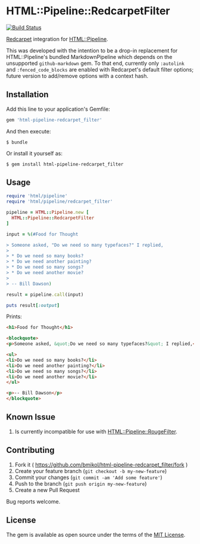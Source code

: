 # HTML::Pipeline::RedcarpetFilter

[![Build Status](https://travis-ci.org/bmikol/html-pipeline-redcarpet_filter.svg?branch=master)](https://travis-ci.org/bmikol/html-pipeline-redcarpet_filter)

[Redcarpet](https://github.com/vmg/redcarpet) integration for [HTML::Pipeline](https://github.com/jch/html-pipeline). 

This was developed with the intention to be a drop-in replacement for HTML::Pipeline's bundled MarkdownPipeline which depends on the unsupported ```github-markdown``` gem. To that end, currently only ```:autolink``` and ```:fenced_code_blocks``` are enabled with Redcarpet's default filter options; future version to add/remove options with a context hash.

## Installation

Add this line to your application's Gemfile:

```ruby
gem 'html-pipeline-redcarpet_filter'
```

And then execute:

    $ bundle

Or install it yourself as:

    $ gem install html-pipeline-redcarpet_filter

## Usage

```ruby
require 'html/pipeline'
require 'html/pipeline/redcarpet_filter'

pipeline = HTML::Pipeline.new [
  HTML::Pipeline::RedcarpetFilter
]

input = %(#Food for Thought

> Someone asked, "Do we need so many typefaces?" I replied,
> 
> * Do we need so many books?
> * Do we need another painting?
> * Do we need so many songs?
> * Do we need another movie?
> 
> -- Bill Dawson)

result = pipeline.call(input)

puts result[:output]
```

Prints:

```html
<h1>Food for Thought</h1>

<blockquote>
<p>Someone asked, &quot;Do we need so many typefaces?&quot; I replied,</p>

<ul>
<li>Do we need so many books?</li>
<li>Do we need another painting?</li>
<li>Do we need so many songs?</li>
<li>Do we need another movie?</li>
</ul>

<p>-- Bill Dawson</p>
</blockquote>
```

## Known Issue

1. Is currently incompatible for use with [HTML::Pipeline::RougeFilter](https://github.com/JuanitoFatas/html-pipeline-rouge_filter).

## Contributing

1. Fork it ( https://github.com/bmikol/html-pipeline-redcarpet_filter/fork )
2. Create your feature branch (`git checkout -b my-new-feature`)
3. Commit your changes (`git commit -am 'Add some feature'`)
4. Push to the branch (`git push origin my-new-feature`)
5. Create a new Pull Request

Bug reports welcome.

## License

The gem is available as open source under the terms of the [MIT License](http://opensource.org/licenses/MIT).